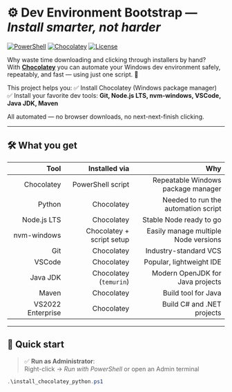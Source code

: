 # ⚙️ Dev Environment Bootstrap — *Install smarter, not harder*

[![PowerShell](https://img.shields.io/badge/PowerShell-%23177--blue?logo=powershell&logoColor=white)](https://docs.microsoft.com/powershell/)
[![Chocolatey](https://img.shields.io/badge/Chocolatey-%2348963F?logo=chocolatey&logoColor=white)](https://chocolatey.org/)
[![License](https://img.shields.io/badge/License-MIT-green)](#-license)

Why waste time downloading and clicking through installers by hand?  
With [**Chocolatey**](https://chocolatey.org/) you can automate your Windows dev environment safely, repeatably, and fast — using just one script. 🚀

This project helps you:
✅ Install Chocolatey (Windows package manager)  
✅ Install your favorite dev tools: **Git, Node.js LTS, nvm-windows, VSCode, Java JDK, Maven**

All automated — no browser downloads, no next-next-finish clicking.

---

## 🛠 What you get

| Tool        | Installed via                | Why                                      |
|------------:|-----------------------------:|-----------------------------------------:|
| Chocolatey  | PowerShell script            | Repeatable Windows package manager       |
| Python      | Chocolatey                   | Needed to run the automation script     |
| Node.js LTS | Chocolatey                   | Stable Node ready to go                 |
| nvm-windows | Chocolatey + script setup    | Easily manage multiple Node versions    |
| Git         | Chocolatey                   | Industry-standard VCS                    |
| VSCode      | Chocolatey                   | Popular, lightweight IDE                |
| Java JDK    | Chocolatey (`temurin`)       | Modern OpenJDK for Java projects        |
| Maven       | Chocolatey                   | Build tool for Java                      |
| VS2022 Enterprise | Chocolatey             | Build C# and .NET projects               |

---

## 🚀 Quick start

> ✅ **Run as Administrator**:  
> Right-click → _Run with PowerShell_ or open an Admin terminal

```powershell
.\install_chocolatey_python.ps1
